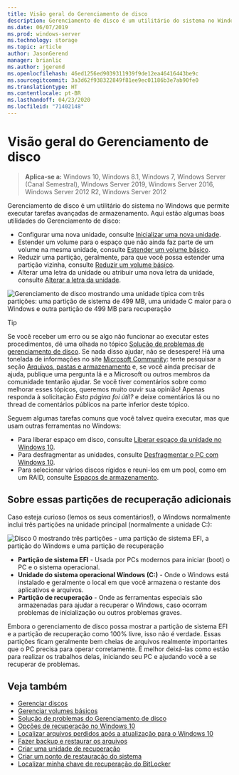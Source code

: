 ```yaml
---
title: Visão geral do Gerenciamento de disco
description: Gerenciamento de disco é um utilitário do sistema no Windows que permite a você executar tarefas avançadas de armazenamento, como inicializar uma nova unidade, estender volumes, reduzir partições e alterar letras da unidade.
ms.date: 06/07/2019
ms.prod: windows-server
ms.technology: storage
ms.topic: article
author: JasonGerend
manager: brianlic
ms.author: jgerend
ms.openlocfilehash: 46ed1256ed9039311939f9de12ea46416443be9c
ms.sourcegitcommit: 3a3d62f938322849f81ee9ec01186b3e7ab90fe0
ms.translationtype: HT
ms.contentlocale: pt-BR
ms.lasthandoff: 04/23/2020
ms.locfileid: "71402148"
---
```

# <a name="overview-of-disk-management"></a>Visão geral do Gerenciamento de disco

> **Aplica-se a:** Windows 10, Windows 8.1, Windows 7, Windows Server (Canal Semestral), Windows Server 2019, Windows Server 2016, Windows Server 2012 R2, Windows Server 2012

Gerenciamento de disco é um utilitário do sistema no Windows que permite executar tarefas avançadas de armazenamento. Aqui estão algumas boas utilidades do Gerenciamento de disco:

- Configurar uma nova unidade, consulte [Inicializar uma nova unidade](initialize-new-disks.md).
- Estender um volume para o espaço que não ainda faz parte de um volume na mesma unidade, consulte [Estender um volume básico](extend-a-basic-volume.md).
- Reduzir uma partição, geralmente, para que você possa estender uma partição vizinha, consulte [Reduzir um volume básico](shrink-a-basic-volume.md).
- Alterar uma letra da unidade ou atribuir uma nova letra da unidade, consulte [Alterar a letra da unidade](change-a-drive-letter.md).

![Gerenciamento de disco mostrando uma unidade típica com três partições: uma partição de sistema de 499 MB, uma unidade C maior para o Windows e outra partição de 499 MB para recuperação](media/disk-management.png)

> [!TIP]
>  Se você receber um erro ou se algo não funcionar ao executar estes procedimentos, dê uma olhada no tópico [Solução de problemas de gerenciamento de disco](troubleshooting-disk-management.md). Se nada disso ajudar, não se desespere! Há uma tonelada de informações no site [Microsoft Community](https://answers.microsoft.com/en-us/windows): tente pesquisar a seção [Arquivos, pastas e armazenamento](https://answers.microsoft.com/en-us/windows/forum/windows_10-files?sort=lastreplydate&dir=desc&tab=All&status=all&mod=&modAge=&advFil=&postedAfter=&postedBefore=&threadType=all&isFilterExpanded=true&tm=1514405359639) e, se você ainda precisar de ajuda, publique uma pergunta lá e a Microsoft ou outros membros da comunidade tentarão ajudar. Se você tiver comentários sobre como melhorar esses tópicos, queremos muito ouvir sua opinião! Apenas responda à solicitação *Esta página foi útil?* e deixe comentários lá ou no thread de comentários públicos na parte inferior deste tópico.

Seguem algumas tarefas comuns que você talvez queira executar, mas que usam outras ferramentas no Windows:

- Para liberar espaço em disco, consulte [Liberar espaço da unidade no Windows 10](https://support.microsoft.com/help/12425/windows-10-free-up-drive-space).
- Para desfragmentar as unidades, consulte [Desfragmentar o PC com Windows 10](https://support.microsoft.com/help/4026701/windows-defragment-your-windows-10-pc).
- Para selecionar vários discos rígidos e reuni-los em um pool, como em um RAID, consulte [Espaços de armazenamento](https://support.microsoft.com/help/12438/windows-10-storage-spaces).

## <a name="about-those-extra-recovery-partitions"></a>Sobre essas partições de recuperação adicionais

Caso esteja curioso (lemos os seus comentários!), o Windows normalmente inclui três partições na unidade principal (normalmente a unidade C:\):

![Disco 0 mostrando três partições - uma partição de sistema EFI, a partição do Windows e uma partição de recuperação](media/windows-partitions.png)

- **Partição de sistema EFI** - Usada por PCs modernos para iniciar (boot) o PC e o sistema operacional.
- **Unidade do sistema operacional Windows (C:)** - Onde o Windows está instalado e geralmente o local em que você armazena o restante dos aplicativos e arquivos.
- **Partição de recuperação** - Onde as ferramentas especiais são armazenadas para ajudar a recuperar o Windows, caso ocorram problemas de inicialização ou outros problemas graves.

Embora o gerenciamento de disco possa mostrar a partição de sistema EFI e a partição de recuperação como 100% livre, isso não é verdade. Essas partições ficam geralmente bem cheias de arquivos realmente importantes que o PC precisa para operar corretamente. É melhor deixá-las como estão para realizar os trabalhos delas, iniciando seu PC e ajudando você a se recuperar de problemas.

## <a name="see-also"></a>Veja também

- [Gerenciar discos](manage-disks.md)
- [Gerenciar volumes básicos](manage-basic-volumes.md)
- [Solução de problemas do Gerenciamento de disco](troubleshooting-disk-management.md)
- [Opções de recuperação no Windows 10](https://support.microsoft.com/help/12415/windows-10-recovery-options)
- [Localizar arquivos perdidos após a atualização para o Windows 10](https://support.microsoft.com/help/12386/windows-10-find-lost-files-after-update)
- [Fazer backup e restaurar os arquivos](https://support.microsoft.com/help/17143/windows-10-back-up-your-files)
- [Criar uma unidade de recuperação](https://support.microsoft.com/help/4026852/windows-create-a-recovery-drive)
- [Criar um ponto de restauração do sistema](https://support.microsoft.com/help/4027538/windows-create-a-system-restore-point)
- [Localizar minha chave de recuperação do BitLocker](https://support.microsoft.com/help/4026181/windows-find-my-bitlocker-recovery-key)
